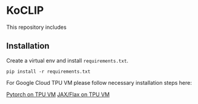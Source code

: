 # KoCLIP

This repository includes 

## Installation

Create a virtual env and install `requirements.txt`.

```
pip install -r requirements.txt
```

For Google Cloud TPU VM please follow necessary installation steps here:

[Pytorch on TPU VM](https://cloud.google.com/tpu/docs/pytorch-xla-ug-tpu-vm)
[JAX/Flax on TPU VM](https://cloud.google.com/tpu/docs/jax-quickstart-tpu-vm)

